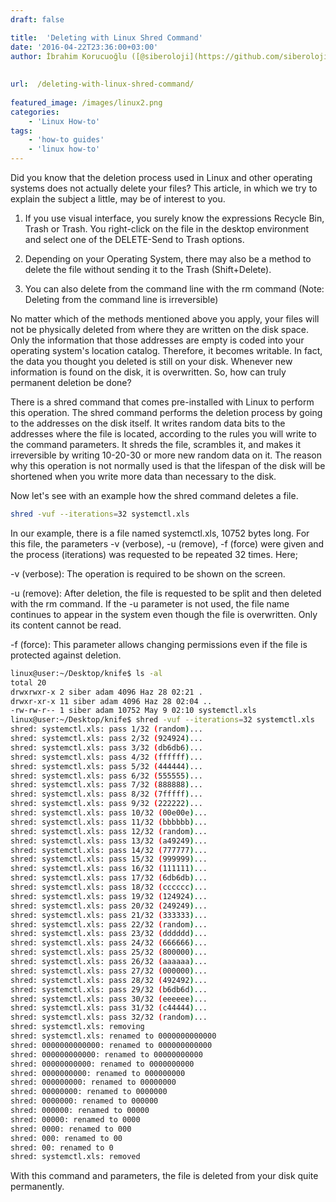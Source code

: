 ```yaml
---
draft: false

title:  'Deleting with Linux Shred Command'
date: '2016-04-22T23:36:00+03:00'
author: İbrahim Korucuoğlu ([@siberoloji](https://github.com/siberoloji))
 
 
url:  /deleting-with-linux-shred-command/
 
featured_image: /images/linux2.png
categories:
    - 'Linux How-to'
tags:
    - 'how-to guides'
    - 'linux how-to'
---
```



Did you know that the deletion process used in Linux and other operating systems does not actually delete your files? This article, in which we try to explain the subject a little, may be of interest to you.



1. If you use visual interface, you surely know the expressions Recycle Bin, Trash or Trash. You right-click on the file in the desktop environment and select one of the DELETE-Send to Trash options.



2. Depending on your Operating System, there may also be a method to delete the file without sending it to the Trash (Shift+Delete).



3. You can also delete from the command line with the rm command (Note: Deleting from the command line is irreversible)



No matter which of the methods mentioned above you apply, your files will not be physically deleted from where they are written on the disk space. Only the information that those addresses are empty is coded into your operating system's location catalog. Therefore, it becomes writable. In fact, the data you thought you deleted is still on your disk. Whenever new information is found on the disk, it is overwritten. So, how can truly permanent deletion be done?



There is a shred command that comes pre-installed with Linux to perform this operation. The shred command performs the deletion process by going to the addresses on the disk itself. It writes random data bits to the addresses where the file is located, according to the rules you will write to the command parameters. It shreds the file, scrambles it, and makes it irreversible by writing 10-20-30 or more new random data on it. The reason why this operation is not normally used is that the lifespan of the disk will be shortened when you write more data than necessary to the disk.



Now let's see with an example how the shred command deletes a file.


```bash
shred -vuf --iterations=32 systemctl.xls
```



In our example, there is a file named systemctl.xls, 10752 bytes long. For this file, the parameters -v (verbose), -u (remove), -f (force) were given and the process (iterations) was requested to be repeated 32 times. Here;



-v (verbose): The operation is required to be shown on the screen.



-u (remove): After deletion, the file is requested to be split and then deleted with the rm command. If the -u parameter is not used, the file name continues to appear in the system even though the file is overwritten. Only its content cannot be read.



-f (force): This parameter allows changing permissions even if the file is protected against deletion.


```bash
linux@user:~/Desktop/knife$ ls -al
total 20
drwxrwxr-x 2 siber adam 4096 Haz 28 02:21 .
drwxr-xr-x 11 siber adam 4096 Haz 28 02:04 ..
-rw-rw-r-- 1 siber adam 10752 May 9 02:10 systemctl.xls
linux@user:~/Desktop/knife$ shred -vuf --iterations=32 systemctl.xls
shred: systemctl.xls: pass 1/32 (random)...
shred: systemctl.xls: pass 2/32 (924924)...
shred: systemctl.xls: pass 3/32 (db6db6)...
shred: systemctl.xls: pass 4/32 (ffffff)...
shred: systemctl.xls: pass 5/32 (444444)...
shred: systemctl.xls: pass 6/32 (555555)...
shred: systemctl.xls: pass 7/32 (888888)...
shred: systemctl.xls: pass 8/32 (7fffff)...
shred: systemctl.xls: pass 9/32 (222222)...
shred: systemctl.xls: pass 10/32 (00e00e)...
shred: systemctl.xls: pass 11/32 (bbbbbb)...
shred: systemctl.xls: pass 12/32 (random)...
shred: systemctl.xls: pass 13/32 (a49249)...
shred: systemctl.xls: pass 14/32 (777777)...
shred: systemctl.xls: pass 15/32 (999999)...
shred: systemctl.xls: pass 16/32 (111111)...
shred: systemctl.xls: pass 17/32 (6db6db)...
shred: systemctl.xls: pass 18/32 (cccccc)...
shred: systemctl.xls: pass 19/32 (124924)...
shred: systemctl.xls: pass 20/32 (249249)...
shred: systemctl.xls: pass 21/32 (333333)...
shred: systemctl.xls: pass 22/32 (random)...
shred: systemctl.xls: pass 23/32 (dddddd)...
shred: systemctl.xls: pass 24/32 (666666)...
shred: systemctl.xls: pass 25/32 (800000)...
shred: systemctl.xls: pass 26/32 (aaaaaa)...
shred: systemctl.xls: pass 27/32 (000000)...
shred: systemctl.xls: pass 28/32 (492492)...
shred: systemctl.xls: pass 29/32 (b6db6d)...
shred: systemctl.xls: pass 30/32 (eeeeee)...
shred: systemctl.xls: pass 31/32 (c44444)...
shred: systemctl.xls: pass 32/32 (random)...
shred: systemctl.xls: removing
shred: systemctl.xls: renamed to 0000000000000
shred: 0000000000000: renamed to 000000000000
shred: 000000000000: renamed to 00000000000
shred: 00000000000: renamed to 0000000000
shred: 0000000000: renamed to 000000000
shred: 000000000: renamed to 00000000
shred: 00000000: renamed to 0000000
shred: 0000000: renamed to 000000
shred: 000000: renamed to 00000
shred: 00000: renamed to 0000
shred: 0000: renamed to 000
shred: 000: renamed to 00
shred: 00: renamed to 0
shred: systemctl.xls: removed
```



With this command and parameters, the file is deleted from your disk quite permanently.

